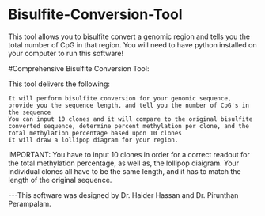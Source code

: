 # Bisulfite-Conversion-Tool
This tool allows you to bisulfite convert a genomic region and tells you the total number of CpG in that region.
You will need to have python installed on your computer to run this software! 

#Comprehensive Bisulfite Conversion Tool:

This tool delivers the following:

    It will perform bisulfite conversion for your genomic sequence, provide you the sequence length, and tell you the number of CpG's in the sequence
    You can input 10 clones and it will compare to the original bisulfite converted sequence, determine percent methylation per clone, and the total methylation percentage based upon 10 clones
    It will draw a lollipop diagram for your region.

IMPORTANT: You have to input 10 clones in order for a correct readout for the total methylation percentage, as well as, the lollipop diaigram. Your individual clones all have to be the same length, and it has to match the length of the original sequence.




---This software was designed by Dr. Haider Hassan and Dr. Pirunthan Perampalam.
